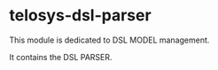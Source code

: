 telosys-dsl-parser
==================

This module is dedicated to DSL MODEL management.

It contains the DSL PARSER.

